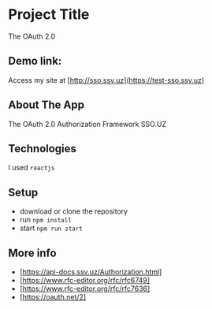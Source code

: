 # Project Title
The OAuth 2.0

## Demo link:
Access my site at [http://sso.ssv.uz](https://test-sso.ssv.uz)

## About The App
The OAuth 2.0 Authorization Framework SSO.UZ

## Technologies
I used `reactjs`

## Setup
- download or clone the repository
- run `npm install`
- start `npm run start`

## More info

- [https://api-docs.ssv.uz/Authorization.html]
- [https://www.rfc-editor.org/rfc/rfc6749]
- [https://www.rfc-editor.org/rfc/rfc7636]
- [https://oauth.net/2]
